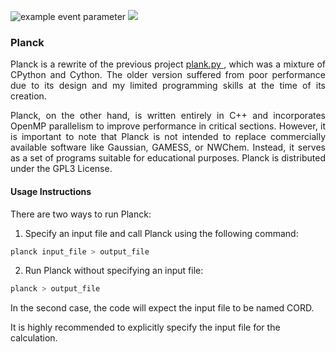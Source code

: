 ![example event parameter](https://github.com/HemanthHaridas/planck_cpp/actions/workflows/cmake-multi-platform.yml/badge.svg)  ![](https://tokei.rs/b1/github/HemanthHaridas/planck_cpp)

### Planck

<p align="justify"> Planck is a rewrite of the previous project <a href="https://github.com/HemanthHaridas/plank.py"> plank.py </a>, which was a mixture of CPython and Cython. The older version suffered from poor performance due to its design and my limited programming skills at the time of its creation.</P>

<p align="justify"> Planck, on the other hand, is written entirely in C++ and incorporates OpenMP parallelism to improve performance in critical sections. However, it is important to note that Planck is not intended to replace commercially available software like Gaussian, GAMESS, or NWChem. Instead, it serves as a set of programs suitable for educational purposes. Planck is distributed under the GPL3 License. </p>

#### Usage Instructions

There are two ways to run Planck:

1. Specify an input file and call Planck using the following command:

```bash 
planck input_file > output_file
``` 

2. Run Planck without specifying an input file:  

``` bash 
planck > output_file 
``` 

In the second case, the code will expect the input file to be named CORD.

It is highly recommended to explicitly specify the input file for the calculation.